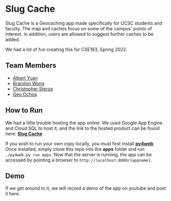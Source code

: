 # Slug Cache

Slug Cache is a Geocaching app made specifically for UCSC students and faculty. The map and caches focus on some of the campus' points of interest. In addition, users are allowed to suggest further caches to be added.

We had a lot of fun creating this for CSE183, Spring 2022.

## Team Members

  - [Albert Yuan](https://github.com/ayyce)
  - [Brandon Wong](https://github.com/Brwonze)
  - [Christopher Sterza](https://github.com/ChristopherSterza)
  - [Geo Ochoa](https://github.com/gdochoa)

## How to Run
We had a little trouble hosting the app online. We used Google App Engine and Cloud SQL to host it, and the link to the hosted product can be found here: **[Slug Cache](https://slug-cache-352705.wl.r.appspot.com/)**

If you wish to run your own copy locally, you must first install **[py4web](https://py4web.com/_documentation/static/en/chapter-03.html)**. Once installed, simply clone this repo into the **apps** folder and run `./py4web.py run apps`. Now that the server is running, the app can be accessed by pointing a browser to `http://localhost:8000/{appname}`.

## Demo

If we get around to it, we will record a demo of the app on youtube and post it here.
